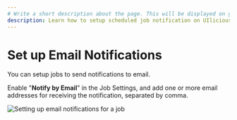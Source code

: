 ```yaml
---
# Write a short description about the page. This will be displayed on google search results.
description: Learn how to setup scheduled job notification on UIlicious via email.
---
```


# Set up Email Notifications

You can setup jobs to send notifications to email. 

Enable "**Notify by Email**" in the Job Settings, and add one or more email addresses for receiving the notification, separated by comma.

![Setting up email notifications for a job](/static/img/jobs/Job_Email_Notification.png)

